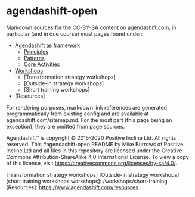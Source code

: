 # agendashift-open

Markdown sources for the CC-BY-SA content on [agendashift.com], in particular (and in due course) most pages found under:

- [Agendashift as framework]
  - [Principles]
  - [Patterns]
  - [Core Activities] 
- [Workshops]
  - [Transformation strategy workshops]
  - [Outside-in strategy workshops]
  - [Short training workshops]
- [Resources]

For rendering purposes, markdown link references are generated programmatically from existing config and are available at agendashift.com/sitemap.md. For the most part (this page being an exception), they are omitted from page sources.

Agendashift™ is copyright © 2015-2020 Positive Incline Ltd. All rights reserved. This #agendashift-open README by Mike Burrows of Positive Incline Ltd and all files in this repository are licensed under the Creative Commons Attribution-ShareAlike 4.0 International License. To view a copy of this license, visit https://creativecommons.org/licenses/by-sa/4.0/.

[agendashift.com]: https://www.agendashift.com
[Agendashift as framework]: https://www.agendashift.com/framework
[Principles]: https://www.agendashift.com/framework/principles
[Patterns]: https://www.agendashift.com/framework/patterns
[Core Activities]: https://www.agendashift.com/framework/core-activities
[Workshops]: https://www.agendashift.com/workshops
[Transformation strategy workshops]
[Outside-in strategy workshops]
[short training workshops workshops]: /workshops/short-training
[Resources]: https://www.agendashift.com/resources
